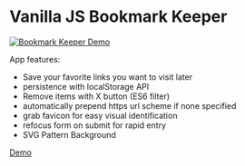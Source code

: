 # Vanilla JS Bookmark Keeper
[![Bookmark Keeper Demo](https://thumbs.gfycat.com/BountifulInsignificantDolphin-size_restricted.gif)](http://mkturner.com/js-book-keeper/)

App features:
- Save your favorite links you want to visit later
- persistence with localStorage API
- Remove items with X button (ES6 filter)
- automatically prepend https url scheme if none specified
- grab favicon for easy visual identification
- refocus form on submit for rapid entry
- SVG Pattern Background

[Demo](http://mkturner.com/js-book-keeper/)
